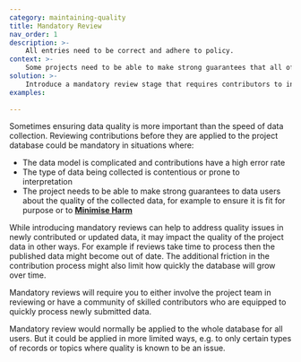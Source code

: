 ```yaml
---
category: maintaining-quality
title: Mandatory Review
nav_order: 1
description: >-
    All entries need to be correct and adhere to policy.
context: >-
    Some projects need to be able to make strong guarantees that all of the data being maintained has been through a quality review.
solution: >-
    Introduce a mandatory review stage that requires contributors to inspect all entries before they are applied to the database.
examples:
    
---
```


Sometimes ensuring data quality is more important than the speed of data collection. Reviewing contributions before they are applied to the project database could be mandatory in situations where: 

* The data model is complicated and contributions have a high error rate
* The type of data being collected is contentious or prone to interpretation
* The project needs to be able to make strong guarantees to data users about the quality of the collected data, for example to ensure it is fit for purpose or to **[Minimise Harm](/patterns/project-governance/minimise-harm)**

While introducing mandatory reviews can help to address quality issues in newly contributed or updated data, it may impact the quality of the project data in other ways. For example if reviews take time to process then the published data might become out of date. The additional friction in the contribution process might also limit how quickly the database will grow over time.

Mandatory reviews will require you to either involve the project team in reviewing or have a community of skilled contributors who are equipped to quickly process newly submitted data.

Mandatory review would normally be applied to the whole database for all users. But it could be applied in more limited ways, e.g. to only certain types of records or topics where quality is known to be an issue.
